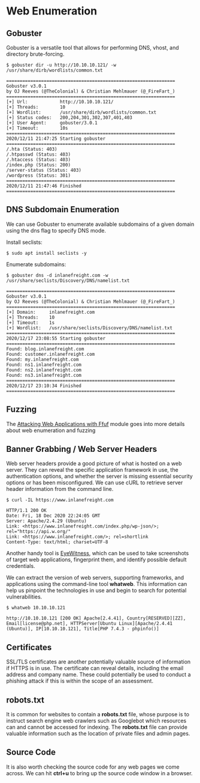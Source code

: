 # Web Enumeration

## Gobuster

Gobuster is a versatile tool that allows for performing DNS, vhost, and directory brute-forcing.

    $ gobuster dir -u http://10.10.10.121/ -w /usr/share/dirb/wordlists/common.txt

    ===============================================================
    Gobuster v3.0.1
    by OJ Reeves (@TheColonial) & Christian Mehlmauer (@_FireFart_)
    ===============================================================
    [+] Url:            http://10.10.10.121/
    [+] Threads:        10
    [+] Wordlist:       /usr/share/dirb/wordlists/common.txt
    [+] Status codes:   200,204,301,302,307,401,403
    [+] User Agent:     gobuster/3.0.1
    [+] Timeout:        10s
    ===============================================================
    2020/12/11 21:47:25 Starting gobuster
    ===============================================================
    /.hta (Status: 403)
    /.htpasswd (Status: 403)
    /.htaccess (Status: 403)
    /index.php (Status: 200)
    /server-status (Status: 403)
    /wordpress (Status: 301)
    ===============================================================
    2020/12/11 21:47:46 Finished
    ===============================================================

## DNS Subdomain Enumeration

We can use Gobuster to enumerate available subdomains of a given domain using the dns flag to specify DNS mode.

Install seclists:

    $ sudo apt install seclists -y

Enumerate subdomains:

    $ gobuster dns -d inlanefreight.com -w /usr/share/seclists/Discovery/DNS/namelist.txt

    ===============================================================
    Gobuster v3.0.1
    by OJ Reeves (@TheColonial) & Christian Mehlmauer (@_FireFart_)
    ===============================================================
    [+] Domain:     inlanefreight.com
    [+] Threads:    10
    [+] Timeout:    1s
    [+] Wordlist:   /usr/share/seclists/Discovery/DNS/namelist.txt
    ===============================================================
    2020/12/17 23:08:55 Starting gobuster
    ===============================================================
    Found: blog.inlanefreight.com
    Found: customer.inlanefreight.com
    Found: my.inlanefreight.com
    Found: ns1.inlanefreight.com
    Found: ns2.inlanefreight.com
    Found: ns3.inlanefreight.com
    ===============================================================
    2020/12/17 23:10:34 Finished
    ===============================================================

## Fuzzing

The [Attacking Web Applications with Ffuf](https://academy.hackthebox.com/module/details/54) module goes into more details about web enumeration and fuzzing

## Banner Grabbing / Web Server Headers

Web server headers provide a good picture of what is hosted on a web server. They can reveal the specific application framework in use, the authentication options, and whether the server is missing essential security options or has been misconfigured. We can use cURL to retrieve server header information from the command line.

    $ curl -IL https://www.inlanefreight.com

    HTTP/1.1 200 OK
    Date: Fri, 18 Dec 2020 22:24:05 GMT
    Server: Apache/2.4.29 (Ubuntu)
    Link: <https://www.inlanefreight.com/index.php/wp-json/>; rel="https://api.w.org/"
    Link: <https://www.inlanefreight.com/>; rel=shortlink
    Content-Type: text/html; charset=UTF-8

Another handy tool is [EyeWitness](https://github.com/FortyNorthSecurity/EyeWitness), which can be used to take screenshots of target web applications, fingerprint them, and identify possible default credentials.

We can extract the version of web servers, supporting frameworks, and applications using the command-line tool **whatweb**. This information can help us pinpoint the technologies in use and begin to search for potential vulnerabilities.

    $ whatweb 10.10.10.121

    http://10.10.10.121 [200 OK] Apache[2.4.41], Country[RESERVED][ZZ], Email[license@php.net], HTTPServer[Ubuntu Linux][Apache/2.4.41 (Ubuntu)], IP[10.10.10.121], Title[PHP 7.4.3 - phpinfo()]

## Certificates

SSL/TLS certificates are another potentially valuable source of information if HTTPS is in use. The certificate can reveal details, including the email address and company name. These could potentially be used to conduct a phishing attack if this is within the scope of an assessment.

## robots.txt

It is common for websites to contain a **robots.txt** file, whose purpose is to instruct search engine web crawlers such as Googlebot which resources can and cannot be accessed for indexing. The **robots.txt** file can provide valuable information such as the location of private files and admin pages.

## Source Code

It is also worth checking the source code for any web pages we come across. We can hit **ctrl+u** to bring up the source code window in a browser.
